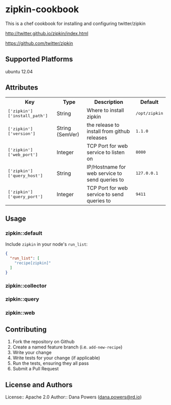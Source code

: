# zipkin-cookbook

This is a chef cookbook for installing and configuring twitter/zipkin

http://twitter.github.io/zipkin/index.html

https://github.com/twitter/zipkin

## Supported Platforms

ubuntu 12.04

## Attributes

<table>
  <tr>
    <th>Key</th>
    <th>Type</th>
    <th>Description</th>
    <th>Default</th>
  </tr>
  <tr>
    <td><tt>['zipkin']['install_path']</tt></td>
    <td>String</td>
    <td>Where to install zipkin</td>
    <td><tt>/opt/zipkin</tt></td>
  </tr>
  <tr>
    <td><tt>['zipkin']['version']</tt></td>
    <td>String (SemVer)</td>
    <td>the release to install from github releases</td>
    <td><tt>1.1.0</tt></td>
  </tr>
  <tr>
    <td><tt>['zipkin']['web_port']</tt></td>
    <td>Integer</td>
    <td>TCP Port for web service to listen on</td>
    <td><tt>8080</tt></td>
  </tr>
  <tr>
    <td><tt>['zipkin']['query_host']</tt></td>
    <td>String</td>
    <td>IP/Hostname for web service to send queries to</td>
    <td><tt>127.0.0.1</tt></td>
  </tr>
  <tr>
    <td><tt>['zipkin']['query_port']</tt></td>
    <td>Integer</td>
    <td>TCP Port for web service to send queries to</td>
    <td><tt>9411</tt></td>
  </tr>
</table>

## Usage

### zipkin::default

Include `zipkin` in your node's `run_list`:

```json
{
  "run_list": [
    "recipe[zipkin]"
  ]
}
```

### zipkin::collector

### zipkin::query

### zipkin::web

## Contributing

1. Fork the repository on Github
2. Create a named feature branch (i.e. `add-new-recipe`)
3. Write your change
4. Write tests for your change (if applicable)
5. Run the tests, ensuring they all pass
6. Submit a Pull Request

## License and Authors

License:: Apache 2.0
Author:: Dana Powers (<dana.powers@rd.io>)
